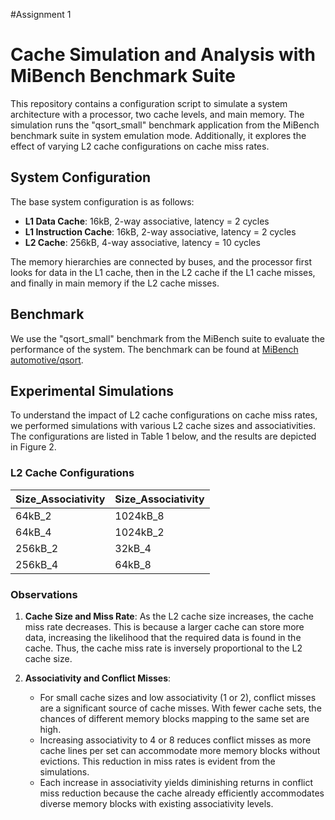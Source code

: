 #Assignment 1

# Cache Simulation and Analysis with MiBench Benchmark Suite

This repository contains a configuration script to simulate a system architecture with a processor, two cache levels, and main memory. The simulation runs the "qsort_small" benchmark application from the MiBench benchmark suite in system emulation mode. Additionally, it explores the effect of varying L2 cache configurations on cache miss rates.

## System Configuration

The base system configuration is as follows:

- **L1 Data Cache**: 16kB, 2-way associative, latency = 2 cycles
- **L1 Instruction Cache**: 16kB, 2-way associative, latency = 2 cycles
- **L2 Cache**: 256kB, 4-way associative, latency = 10 cycles

The memory hierarchies are connected by buses, and the processor first looks for data in the L1 cache, then in the L2 cache if the L1 cache misses, and finally in main memory if the L2 cache misses.

## Benchmark

We use the "qsort_small" benchmark from the MiBench suite to evaluate the performance of the system. The benchmark can be found at [MiBench automotive/qsort](https://github.com/embecosm/mibench/tree/master/automotive/qsort).

## Experimental Simulations

To understand the impact of L2 cache configurations on cache miss rates, we performed simulations with various L2 cache sizes and associativities. The configurations are listed in Table 1 below, and the results are depicted in Figure 2.

### L2 Cache Configurations

| Size_Associativity | Size_Associativity |
|--------------------|--------------------|
| 64kB_2             | 1024kB_8           |
| 64kB_4             | 1024kB_2           |
| 256kB_2            | 32kB_4             |
| 256kB_4            | 64kB_8             |

### Observations

1. **Cache Size and Miss Rate**: As the L2 cache size increases, the cache miss rate decreases. This is because a larger cache can store more data, increasing the likelihood that the required data is found in the cache. Thus, the cache miss rate is inversely proportional to the L2 cache size.
   
2. **Associativity and Conflict Misses**: 
   - For small cache sizes and low associativity (1 or 2), conflict misses are a significant source of cache misses. With fewer cache sets, the chances of different memory blocks mapping to the same set are high.
   - Increasing associativity to 4 or 8 reduces conflict misses as more cache lines per set can accommodate more memory blocks without evictions. This reduction in miss rates is evident from the simulations.
   - Each increase in associativity yields diminishing returns in conflict miss reduction because the cache already efficiently accommodates diverse memory blocks with existing associativity levels.



